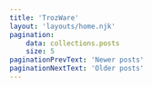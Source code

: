 ```yaml
---
title: 'TrozWare'
layout: 'layouts/home.njk'
pagination:
    data: collections.posts
    size: 5
paginationPrevText: 'Newer posts'
paginationNextText: 'Older posts'
---
```




